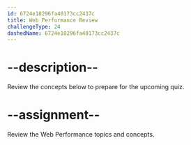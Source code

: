 ```yaml
---
id: 6724e18296fa40173cc2437c
title: Web Performance Review
challengeType: 24
dashedName: 6724e18296fa40173cc2437c
---
```


# --description--

Review the concepts below to prepare for the upcoming quiz.



# --assignment--

Review the Web Performance topics and concepts.
